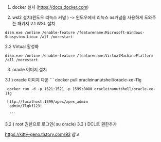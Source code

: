 1) docker 설치 
(https://docs.docker.com) 

2) wsl2 설치(윈도우 리눅스 커널 ) 
  -> 윈도우에서 리눅스 os커널을 사용하게 도와주는 패키지
  2.1 WSL 설치
  ```
  dism.exe /online /enable-feature /featurename:Microsoft-Windows-Subsystem-Linux /all /norestart 
  ```

  2.2 Virtual 활성화

  ```
  dism.exe /online /enable-feature /featurename:VirtualMachinePlatform /all /norestart
  ```


3) oracle 이미지 설치 

  3.1 ) oracle 이미지 다운 
      ```
     docker pull oracleinanutshell/oracle-xe-11g


     docker run -d -p 1521:1521 -p 1599:8080 oracleinanutshell/oracle-xe-11g

     http://localhost:1599/apex/apex_admin
      admin/Tlqkf123!

      ```
  3.2 ) root 권한으로 로그인( su oracle)
  3.3 ) DCL로 권한추가 


https://kitty-geno.tistory.com/93 참고 
